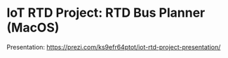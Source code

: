 # IoT RTD Project: RTD Bus Planner (MacOS)

Presentation: https://prezi.com/ks9efr64ptot/iot-rtd-project-presentation/
